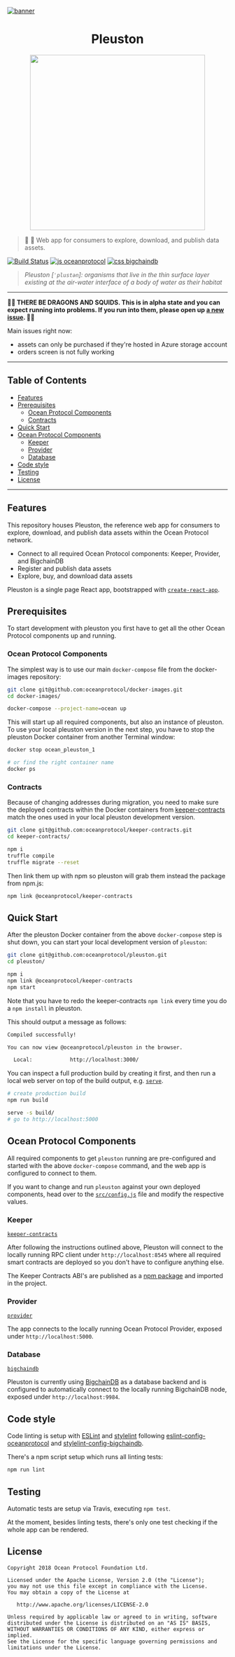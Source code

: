 [![banner](https://raw.githubusercontent.com/oceanprotocol/art/master/github/repo-banner%402x.png)](https://oceanprotocol.com)


<h1 align="center">Pleuston</h1>

<p align="center">
  <img width="400" src="https://user-images.githubusercontent.com/90316/43195950-cc01fd90-9006-11e8-8d5e-cb802c6502b3.gif" />
</p>

> 🦑 🦄 Web app for consumers to explore, download, and publish data assets.

[![Build Status](https://travis-ci.com/oceanprotocol/pleuston.svg?token=3psqw6c8KMDqfdGQ2x6d&branch=master)](https://travis-ci.com/oceanprotocol/pleuston)
[![js oceanprotocol](https://img.shields.io/badge/js-oceanprotocol-7b1173.svg)](https://github.com/oceanprotocol/eslint-config-oceanprotocol)
[![css bigchaindb](https://img.shields.io/badge/css-bigchaindb-39BA91.svg)](https://github.com/bigchaindb/stylelint-config-bigchaindb)

> _Pleuston [`ˈplustən`]: organisms that live in the thin surface layer existing at the air-water interface of a body of water as their habitat_

---

**🐲🦑 THERE BE DRAGONS AND SQUIDS. This is in alpha state and you can expect running into problems. If you run into them, please open up [a new issue](https://github.com/oceanprotocol/pleuston/issues). 🦑🐲**

Main issues right now:
- assets can only be purchased if they're hosted in Azure storage account
- orders screen is not fully working

---

## Table of Contents

  - [Features](#features)
  - [Prerequisites](#prerequisites)
     - [Ocean Protocol Components](#ocean-protocol-components)
     - [Contracts](#contracts)
  - [Quick Start](#quick-start)
  - [Ocean Protocol Components](#ocean-protocol-components)
     - [Keeper](#keeper)
     - [Provider](#provider)
     - [Database](#database)
  - [Code style](#code-style)
  - [Testing](#testing)
  - [License](#license)

---

## Features

This repository houses Pleuston, the reference web app for consumers to explore, download, and publish data assets within the Ocean Protocol network.

- Connect to all required Ocean Protocol components: Keeper, Provider, and BigchainDB
- Register and publish data assets
- Explore, buy, and download data assets

Pleuston is a single page React app, bootstrapped with [`create-react-app`](https://github.com/facebook/create-react-app).

## Prerequisites

To start development with pleuston you first have to get all the other Ocean Protocol components up and running.

### Ocean Protocol Components

The simplest way is to use our main `docker-compose` file from the docker-images repository:

```bash
git clone git@github.com:oceanprotocol/docker-images.git
cd docker-images/

docker-compose --project-name=ocean up
```

This will start up all required components, but also an instance of pleuston. To use your local pleuston version in the next step, you have to stop the pleuston Docker container from another Terminal window:

```bash
docker stop ocean_pleuston_1

# or find the right container name
docker ps
```

### Contracts

Because of changing addresses during migration, you need to make sure the deployed contracts within the Docker containers from [keeper-contracts](https://github.com/oceanprotocol/keeper-contracts) match the ones used in your local pleuston development version.

```bash
git clone git@github.com:oceanprotocol/keeper-contracts.git
cd keeper-contracts/

npm i
truffle compile
truffle migrate --reset
```

Then link them up with npm so pleuston will grab them instead the package from npm.js:

```bash
npm link @oceanprotocol/keeper-contracts
```

## Quick Start

After the pleuston Docker container from the above `docker-compose` step is shut down, you can start your local development version of `pleuston`:

```bash
git clone git@github.com:oceanprotocol/pleuston.git
cd pleuston/

npm i
npm link @oceanprotocol/keeper-contracts
npm start
````

Note that you have to redo the keeper-contracts `npm link` every time you do a `npm install` in pleuston.

This should output a message as follows:

```bash
Compiled successfully!

You can now view @oceanprotocol/pleuston in the browser.

  Local:            http://localhost:3000/
```

You can inspect a full production build by creating it first, and then run a local web server on top of the build output, e.g. [`serve`](https://github.com/zeit/serve).

```bash
# create production build
npm run build

serve -s build/
# go to http://localhost:5000
```

## Ocean Protocol Components

All required components to get `pleuston` running are pre-configured and started with the above `docker-compose` command, and the web app is configured to connect to them.

If you want to change and run `pleuston` against your own deployed components, head over to the [`src/config.js`](./src/config.js) file and modify the respective values.

### Keeper
[`keeper-contracts`](https://github.com/oceanprotocol/keeper-contracts)

After following the instructions outlined above, Pleuston will connect to the locally running RPC client under `http://localhost:8545` where all required smart contracts are deployed so you don't have to configure anything else.

The Keeper Contracts ABI's are published as a [npm package](https://www.npmjs.com/package/@oceanprotocol/keeper-contracts) and imported in the project.

### Provider
[`provider`](https://github.com/oceanprotocol/provider)

The app connects to the locally running Ocean Protocol Provider, exposed under `http://localhost:5000`.

### Database
[`bigchaindb`](https://github.com/bigchaindb/bigchaindb)

Pleuston is currently using [BigchainDB](http://github.com/bigchaindb/bigchaindb) as a database backend and is configured to automatically connect to the locally running BigchainDB node, exposed under `http://localhost:9984`.

## Code style

Code linting is setup with [ESLint](https://eslint.org) and [stylelint](https://stylelint.io) following [eslint-config-oceanprotocol](https://github.com/oceanprotocol/eslint-config-oceanprotocol) and [stylelint-config-bigchaindb](https://github.com/bigchaindb/stylelint-config-bigchaindb).

There's a npm script setup which runs all linting tests:

```bash
npm run lint
```

## Testing

Automatic tests are setup via Travis, executing `npm test`.

At the moment, besides linting tests, there's only one test checking if the whole app can be rendered.

## License

```
Copyright 2018 Ocean Protocol Foundation Ltd.

Licensed under the Apache License, Version 2.0 (the "License");
you may not use this file except in compliance with the License.
You may obtain a copy of the License at

   http://www.apache.org/licenses/LICENSE-2.0

Unless required by applicable law or agreed to in writing, software
distributed under the License is distributed on an "AS IS" BASIS,
WITHOUT WARRANTIES OR CONDITIONS OF ANY KIND, either express or implied.
See the License for the specific language governing permissions and
limitations under the License.
```
